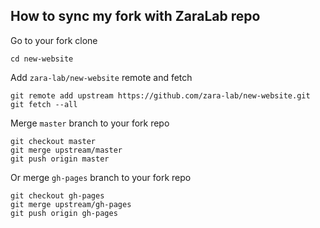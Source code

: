 ## How to sync my fork with ZaraLab repo

Go to your fork clone
```
cd new-website
```

Add `zara-lab/new-website` remote and fetch
```
git remote add upstream https://github.com/zara-lab/new-website.git
git fetch --all
```

Merge `master` branch to your fork repo
```
git checkout master
git merge upstream/master
git push origin master
```

Or merge `gh-pages` branch to your fork repo
```
git checkout gh-pages
git merge upstream/gh-pages
git push origin gh-pages
```
